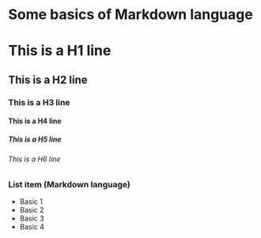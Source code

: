 # Some basics of Markdown language

# This is a H1 line

## This is a H2 line

### This is a H3 line

#### This is a H4 line

##### This is a H5 line

###### This is a H6 line


### List item (Markdown language)
 - Basic 1 
 - Basic 2
 - Basic 3
 - Basic 4
